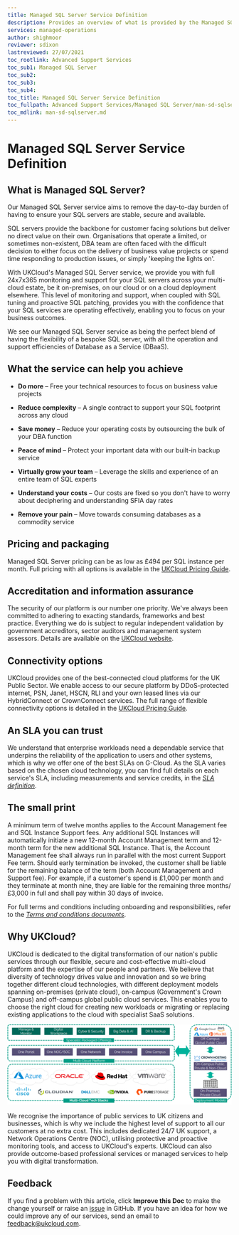 ```yaml
---
title: Managed SQL Server Service Definition
description: Provides an overview of what is provided by the Managed SQL Server service
services: managed-operations
author: shighmoor
reviewer: sdixon
lastreviewed: 27/07/2021
toc_rootlink: Advanced Support Services
toc_sub1: Managed SQL Server
toc_sub2:
toc_sub3:
toc_sub4:
toc_title: Managed SQL Server Service Definition
toc_fullpath: Advanced Support Services/Managed SQL Server/man-sd-sqlserver.md
toc_mdlink: man-sd-sqlserver.md
---
```


# Managed SQL Server Service Definition

## What is Managed SQL Server?

Our Managed SQL Server service aims to remove the day-to-day burden of having to ensure your SQL servers are stable, secure and available.

SQL servers provide the backbone for customer facing solutions but deliver no direct value on their own. Organisations that operate a limited, or sometimes non-existent, DBA team are often faced with the difficult decision to either focus on the delivery of business value projects or spend time responding to production issues, or simply 'keeping the lights on'.

With UKCloud's Managed SQL Server service, we provide you with full 24x7x365 monitoring and support for your SQL servers across your multi-cloud estate, be it on-premises, on our cloud or on a cloud deployment elsewhere. This level of monitoring and support, when coupled with SQL tuning and proactive SQL patching, provides you with the confidence that your SQL services are operating effectively, enabling you to focus on your business outcomes.

We see our Managed SQL Server service as being the perfect blend of having the flexibility of a bespoke SQL server, with all the operation and support efficiencies of Database as a Service (DBaaS).

## What the service can help you achieve

- **Do more** – Free your technical resources to focus on business value projects

- **Reduce complexity** – A single contract to support your SQL footprint across any cloud

- **Save money** – Reduce your operating costs by outsourcing the bulk of your DBA function

- **Peace of mind** – Protect your important data with our built-in backup service

- **Virtually grow your team** – Leverage the skills and experience of an entire team of SQL experts

- **Understand your costs** – Our costs are fixed so you don't have to worry about deciphering and understanding SFIA day rates

- **Remove your pain** – Move towards consuming databases as a commodity service

## Pricing and packaging

Managed SQL Server pricing can be as low as £494 per SQL instance per month. Full pricing with all options is available in the [UKCloud Pricing Guide](https://ukcloud.com/pricing-guide).

## Accreditation and information assurance

The security of our platform is our number one priority. We've always been committed to adhering to exacting standards, frameworks and best practice. Everything we do is subject to regular independent validation by government accreditors, sector auditors and management system assessors. Details are available on the [UKCloud website](https://ukcloud.com/governance/).

## Connectivity options

UKCloud provides one of the best-connected cloud platforms for the UK Public Sector. We enable access to our secure platform by DDoS-protected internet, PSN, Janet, HSCN, RLI and your own leased lines via our HybridConnect or CrownConnect services. The full range of flexible connectivity options is detailed in the [UKCloud Pricing Guide](https://ukcloud.com/pricing-guide).

## An SLA you can trust

We understand that enterprise workloads need a dependable service that underpins the reliability of the application to users and other systems, which is why we offer one of the best SLAs on G-Cloud. As the SLA varies based on the chosen cloud technology, you can find full details on each service's SLA, including measurements and service credits, in the [*SLA definition*](../other/other-ref-sla-definition.md).

## The small print

A minimum term of twelve months applies to the Account Management fee and SQL Instance Support fees. Any additional SQL Instances will automatically initiate a new 12-month Account Management term and 12-month term for the new additional SQL Instance. That is, the Account Management fee shall always run in parallel with the most current Support Fee term. Should early termination be invoked, the customer shall be liable for the remaining balance of the term (both Account Management and Support fee). For example, if a customer's spend is £1,000 per month and they terminate at month nine, they are liable for the remaining three months/£3,000 in full and shall pay within 30 days of invoice.

For full terms and conditions including onboarding and responsibilities, refer to the [*Terms and conditions documents*](../other/other-ref-terms-and-conditions.md).

## Why UKCloud?

UKCloud is dedicated to the digital transformation of our nation's public services through our flexible, secure and cost-effective multi-cloud platform and the expertise of our people and partners. We believe that diversity of technology drives value and innovation and so we bring together different cloud technologies, with different deployment models spanning on-premises (private cloud), on-campus (Government's Crown Campus) and off-campus global public cloud services. This enables you to choose the right cloud for creating new workloads or migrating or replacing existing applications to the cloud with specialist SaaS solutions.

![UKCloud services](images/ukc-services-g12.png)

We recognise the importance of public services to UK citizens and businesses, which is why we include the highest level of support to all our customers at no extra cost. This includes dedicated 24/7 UK support, a Network Operations Centre (NOC), utilising protective and proactive monitoring tools, and access to UKCloud's experts. UKCloud can also provide outcome-based professional services or managed services to help you with digital transformation.

## Feedback

If you find a problem with this article, click **Improve this Doc** to make the change yourself or raise an [issue](https://github.com/UKCloud/documentation/issues) in GitHub. If you have an idea for how we could improve any of our services, send an email to <feedback@ukcloud.com>.
